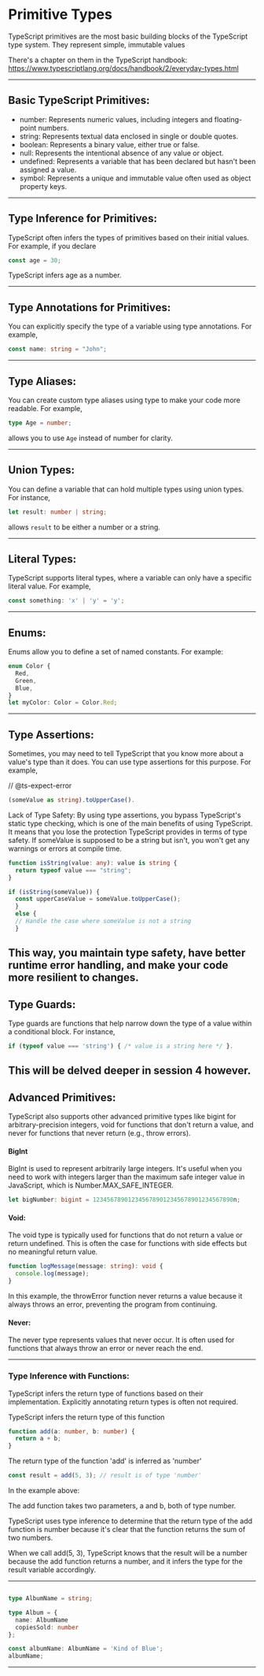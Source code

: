 # Primitive Types

TypeScript primitives are the most basic building blocks of the TypeScript type system. They represent simple, immutable values

There's a chapter on them in the TypeScript handbook: https://www.typescriptlang.org/docs/handbook/2/everyday-types.html

---

## Basic TypeScript Primitives:

- number: Represents numeric values, including integers and floating-point numbers.
- string: Represents textual data enclosed in single or double quotes.
- boolean: Represents a binary value, either true or false.
- null: Represents the intentional absence of any value or object.
- undefined: Represents a variable that has been declared but hasn't been assigned a value.
- symbol: Represents a unique and immutable value often used as object property keys.

--- 

## Type Inference for Primitives:

TypeScript often infers the types of primitives based on their initial values. For example, if you declare 

```ts
const age = 30;
```

TypeScript infers age as a number.

--- 

## Type Annotations for Primitives:

You can explicitly specify the type of a variable using type annotations. For example, 

```ts
const name: string = "John";
```

--- 

## Type Aliases:

You can create custom type aliases using type to make your code more readable. For example, 

```ts
type Age = number;
```
 
allows you to use `Age` instead of number for clarity.

--- 

## Union Types:

You can define a variable that can hold multiple types using union types. For instance, 

```ts
let result: number | string; 
```

allows `result` to be either a number or a string.

--- 

## Literal Types:

TypeScript supports literal types, where a variable can only have a specific literal value. For example, 
```ts
const something: 'x' | 'y' = 'y';
```

---

## Enums:

Enums allow you to define a set of named constants. For example:

```ts
enum Color {
  Red,
  Green,
  Blue,
}
let myColor: Color = Color.Red;
```

--- 

## Type Assertions:

Sometimes, you may need to tell TypeScript that you know more about a value's type than it does. You can use type assertions for this purpose. For example, 

// @ts-expect-error
```ts
(someValue as string).toUpperCase().
```
<!-- Reader notes
Pleae Note:   we want to recommend doing this sparingly, and only when there are no clear alternatives.
Using type assertion to tell the TypeScript compiler that you are certain that someValue is of type string. This allows you to call the toUpperCase() method on it without a compilation error. However, there are potential dangers and issues associated with this approach:
 -->
 Lack of Type Safety: By using type assertions, you bypass TypeScript's static type checking, which is one of the main benefits of using TypeScript. It means that you lose the protection TypeScript provides in terms of type safety. If someValue is supposed to be a string but isn't, you won't get any warnings or errors at compile time.

```ts
function isString(value: any): value is string {
  return typeof value === "string";
}

if (isString(someValue)) {
  const upperCaseValue = someValue.toUpperCase();
  } 
  else {
  // Handle the case where someValue is not a string
  }
```
This way, you maintain type safety, have better runtime error handling, and make your code more resilient to changes.
--- 

## Type Guards:

Type guards are functions that help narrow down the type of a value within a conditional block. For instance,

```ts
if (typeof value === 'string') { /* value is a string here */ }.
```
This will be delved deeper in session 4 however.
--- 

## Advanced Primitives:

TypeScript also supports other advanced primitive types like bigint for arbitrary-precision integers, void for functions that don't return a value, and never for functions that never return (e.g., throw errors).

#### BigInt
BigInt is used to represent arbitrarily large integers. It's useful when you need to work with integers larger than the maximum safe integer value in JavaScript, which is Number.MAX_SAFE_INTEGER.

```ts
let bigNumber: bigint = 1234567890123456789012345678901234567890n;
```

#### Void:
The void type is typically used for functions that do not return a value or return undefined. This is often the case for functions with side effects but no meaningful return value.

```ts
function logMessage(message: string): void {
  console.log(message);
}
```

In this example, the throwError function never returns a value because it always throws an error, preventing the program from continuing.

#### Never:
The never type represents values that never occur. It is often used for functions that always throw an error or never reach the end.

---

### Type Inference with Functions:

TypeScript infers the return type of functions based on their implementation. Explicitly annotating return types is often not required.

TypeScript infers the return type of this function

```ts
function add(a: number, b: number) {
  return a + b;
}
```


The return type of the function 'add' is inferred as 'number'

```ts
const result = add(5, 3); // result is of type 'number'
```

In the example above:

The add function takes two parameters, a and b, both of type number.

TypeScript uses type inference to determine that the return type of the add function is number because it's clear that the function returns the sum of two numbers.

When we call add(5, 3), TypeScript knows that the result will be a number because the add function returns a number, and it infers the type for the result variable accordingly.

---

```ts

type AlbumName = string;

type Album = {
  name: AlbumName
  copiesSold: number
};

const albumName: AlbumName = 'Kind of Blue';
albumName;
```

---